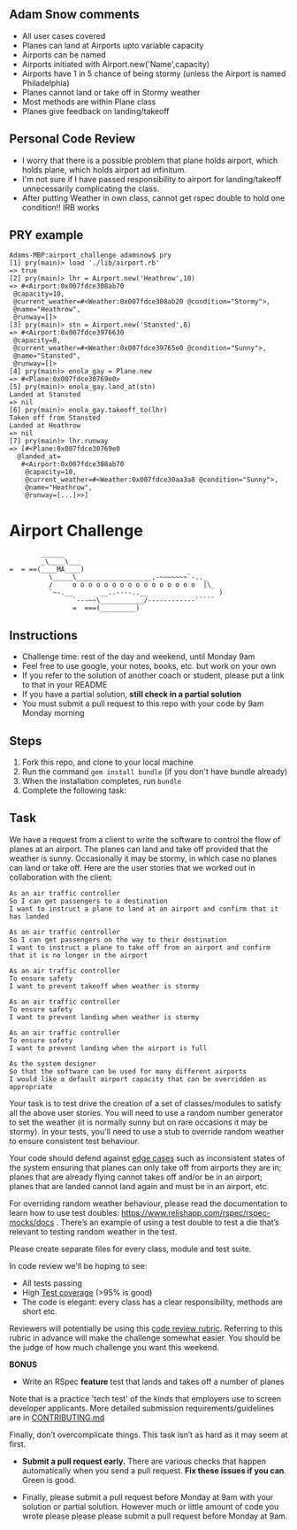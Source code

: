 
Adam Snow comments
------------------
* All user cases covered
* Planes can land at Airports upto variable capacity
* Airports can be named
* Airports initiated with Airport.new('Name',capacity)
* Airports have 1 in 5 chance of being stormy (unless the Airport is named Philadelphia)
* Planes cannot land or take off in Stormy weather
* Most methods are within Plane class
* Planes give feedback on landing/takeoff

Personal Code Review
--------------------
* I worry that there is a possible problem that plane holds airport, which holds plane, which holds airport ad infinitum.
* I'm not sure if I have passed responsibility to airport for landing/takeoff unnecessarily complicating the class.
* After putting Weather in own class, cannot get rspec double to hold one condition!! IRB works

PRY example
-----------
```
Adams-MBP:airport_challenge adamsnow$ pry
[1] pry(main)> load './lib/airport.rb'
=> true
[2] pry(main)> lhr = Airport.new('Heathrow',10)
=> #<Airport:0x007fdce308ab70
 @capacity=10,
 @current_weather=#<Weather:0x007fdce308ab20 @condition="Stormy">,
 @name="Heathrow",
 @runway=[]>
[3] pry(main)> stn = Airport.new('Stansted',8)
=> #<Airport:0x007fdce3976630
 @capacity=8,
 @current_weather=#<Weather:0x007fdce39765e0 @condition="Sunny">,
 @name="Stansted",
 @runway=[]>
[4] pry(main)> enola_gay = Plane.new
=> #<Plane:0x007fdce30769e0>
[5] pry(main)> enola_gay.land_at(stn)
Landed at Stansted
=> nil
[6] pry(main)> enola_gay.takeoff_to(lhr)
Taken off from Stansted
Landed at Heathrow
=> nil
[7] pry(main)> lhr.runway
=> [#<Plane:0x007fdce30769e0
  @landed_at=
   #<Airport:0x007fdce308ab70
    @capacity=10,
    @current_weather=#<Weather:0x007fdce30aa3a8 @condition="Sunny">,
    @name="Heathrow",
    @runway=[...]>>]
```

Airport Challenge
=================

```
        ______
        _\____\___
=  = ==(____MA____)
          \_____\___________________,-~~~~~~~`-.._
          /     o o o o o o o o o o o o o o o o  |\_
          `~-.__       __..----..__                  )
                `---~~\___________/------------`````
                =  ===(_________)

```

Instructions
---------

* Challenge time: rest of the day and weekend, until Monday 9am
* Feel free to use google, your notes, books, etc. but work on your own
* If you refer to the solution of another coach or student, please put a link to that in your README
* If you have a partial solution, **still check in a partial solution**
* You must submit a pull request to this repo with your code by 9am Monday morning

Steps
-------

1. Fork this repo, and clone to your local machine
2. Run the command `gem install bundle` (if you don't have bundle already)
3. When the installation completes, run `bundle`
4. Complete the following task:

Task
-----

We have a request from a client to write the software to control the flow of planes at an airport. The planes can land and take off provided that the weather is sunny. Occasionally it may be stormy, in which case no planes can land or take off.  Here are the user stories that we worked out in collaboration with the client:

```
As an air traffic controller
So I can get passengers to a destination
I want to instruct a plane to land at an airport and confirm that it has landed

As an air traffic controller
So I can get passengers on the way to their destination
I want to instruct a plane to take off from an airport and confirm that it is no longer in the airport

As an air traffic controller
To ensure safety
I want to prevent takeoff when weather is stormy

As an air traffic controller
To ensure safety
I want to prevent landing when weather is stormy

As an air traffic controller
To ensure safety
I want to prevent landing when the airport is full

As the system designer
So that the software can be used for many different airports
I would like a default airport capacity that can be overridden as appropriate
```

Your task is to test drive the creation of a set of classes/modules to satisfy all the above user stories. You will need to use a random number generator to set the weather (it is normally sunny but on rare occasions it may be stormy). In your tests, you'll need to use a stub to override random weather to ensure consistent test behaviour.

Your code should defend against [edge cases](http://programmers.stackexchange.com/questions/125587/what-are-the-difference-between-an-edge-case-a-corner-case-a-base-case-and-a-b) such as inconsistent states of the system ensuring that planes can only take off from airports they are in; planes that are already flying cannot takes off and/or be in an airport; planes that are landed cannot land again and must be in an airport, etc.

For overriding random weather behaviour, please read the documentation to learn how to use test doubles: https://www.relishapp.com/rspec/rspec-mocks/docs . There’s an example of using a test double to test a die that’s relevant to testing random weather in the test.

Please create separate files for every class, module and test suite.

In code review we'll be hoping to see:

* All tests passing
* High [Test coverage](https://github.com/makersacademy/course/blob/master/pills/test_coverage.md) (>95% is good)
* The code is elegant: every class has a clear responsibility, methods are short etc.

Reviewers will potentially be using this [code review rubric](docs/review.md).  Referring to this rubric in advance will make the challenge somewhat easier.  You should be the judge of how much challenge you want this weekend.

**BONUS**

* Write an RSpec **feature** test that lands and takes off a number of planes

Note that is a practice 'tech test' of the kinds that employers use to screen developer applicants.  More detailed submission requirements/guidelines are in [CONTRIBUTING.md](CONTRIBUTING.md)

Finally, don’t overcomplicate things. This task isn’t as hard as it may seem at first.

* **Submit a pull request early.**  There are various checks that happen automatically when you send a pull request.  **Fix these issues if you can**.  Green is good.

* Finally, please submit a pull request before Monday at 9am with your solution or partial solution.  However much or little amount of code you wrote please please please submit a pull request before Monday at 9am.
